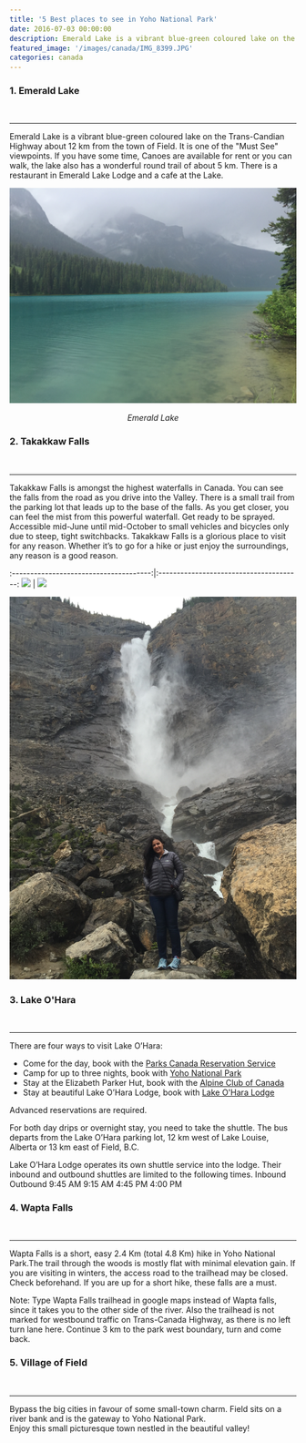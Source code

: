 ```yaml
---
title: '5 Best places to see in Yoho National Park'
date: 2016-07-03 00:00:00
description: Emerald Lake is a vibrant blue-green coloured lake on the Trans-Candian Highway about 12 km from the town of Field. It is one of the "Must See" viewpoints. If you have some time, Canoes are available for rent or you can walk, the lake also has a wonderful round trail of about 5 km. There is a restaurant in Emerald Lake Lodge and a cafe at the Lake.
featured_image: '/images/canada/IMG_8399.JPG'
categories: canada
---
```


### 1.  Emerald Lake
<br>
<hr>
Emerald Lake is a vibrant blue-green coloured lake on the Trans-Candian Highway about 12 km from the town of Field. It is one of the "Must See" viewpoints. If you have some time, Canoes are available for rent or you can walk, the lake also has a wonderful round trail of about 5 km. There is a restaurant in Emerald Lake Lodge and a cafe at the Lake.

![](/images/canada/IMG_8399.JPG)
*<center class="image-caption">Emerald Lake</center>*

### 2. Takakkaw Falls
<br>
<hr>
Takakkaw Falls is amongst the highest waterfalls in Canada. You can see the falls from the road as you drive into the Valley. There is a small trail from the parking lot that leads up to the base of the falls. As you get closer, you can feel the mist from this powerful waterfall. Get ready to be sprayed. Accessible mid-June until mid-October to small vehicles and bicycles only due to steep, tight switchbacks.
Takakkaw Falls is a glorious place to visit for any reason. Whether it’s to go for a hike or just enjoy the surroundings, any reason is a good reason.

:--------------------------------------:|:---------------------------------------:
![](/images/canada/f2231104.jpg)        |  ![](/images/canada/f2374464.jpg)


![](/images/canada/IMG_8412.JPG)

### 3. Lake O'Hara
<br>
<hr>
There are four ways to visit Lake O’Hara:

* Come for the day, book with the [Parks Canada Reservation Service](https://reservation.pc.gc.ca/Yoho-LakeO'Hara?_ga=2.102552001.1936047777.1560293045-1963446773.1560293045&gccf=true)
* Camp for up to three nights, book with [Yoho National Park](https://www.pc.gc.ca/en/pn-np/bc/yoho/activ/randonnee-hike/ohara/reserve-camp)
* Stay at the Elizabeth Parker Hut, book with the [Alpine Club of Canada](https://www.alpineclubofcanada.ca/web/ACCMember/Huts/Elizabeth_Parker_Hut.aspx)
* Stay at beautiful Lake O’Hara Lodge, book with [Lake O'Hara Lodge](https://www.lakeohara.com/)

Advanced reservations are required.

For both day drips or overnight stay, you need to take the shuttle. The bus departs from the Lake O’Hara parking lot, 12 km west of Lake Louise, Alberta or 13 km east of Field, B.C.

Lake O’Hara Lodge operates its own shuttle service into the lodge. Their inbound and outbound shuttles are limited to the following times.
Inbound    Outbound
9:45 AM    9:15 AM
4:45 PM    4:00 PM

### 4. Wapta Falls
<br>
<hr>
Wapta Falls is a short, easy 2.4 Km (total 4.8 Km) hike in Yoho National Park.The trail through the woods is mostly flat with minimal elevation gain. If you are visiting in winters, the access road to the trailhead may be closed. Check beforehand.
If you are up for a short hike, these falls are a must.

Note: Type Wapta Falls trailhead in google maps instead of Wapta falls, since it takes you to the other side of the river.
Also the trailhead is not marked for westbound traffic on Trans-Canada Highway, as there is no left turn lane here. Continue 3 km to the park west boundary, turn and come back.

### 5. Village of Field
<br>
<hr>
Bypass the big cities in favour of some small-town charm.
Field sits on a river bank and is the gateway to Yoho National Park.<br>
Enjoy this small picturesque town nestled in the beautiful valley!





